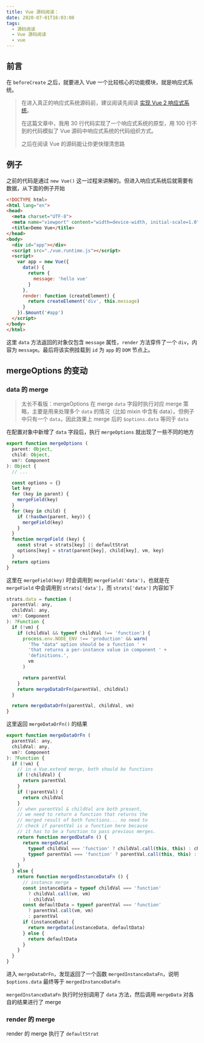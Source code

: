 ```yaml
---
title: Vue 源码阅读：
date: 2020-07-01T16:03:08
tags:
  - 源码阅读
  - Vue 源码阅读
  - vue
---
```


## 前言

在 `beforeCreate` 之后，就要进入 Vue 一个比较核心的功能模块，就是响应式系统。

> 在进入真正的响应式系统源码前，建议阅读先阅读 [实现 Vue 2 响应式系统](./2020-06-30-vue2-reactivity.md)。
> 
> 在这篇文章中，我用 30 行代码实现了一个响应式系统的原型，用 100 行不到的代码模拟了 Vue 源码中响应式系统的代码组织方式。
> 
> 之后在阅读 Vue 的源码能让你更快理清思路

## 例子

之前的代码是通过 `new Vue()` 这一过程来讲解的。但进入响应式系统后就需要有数据，从下面的例子开始

```html
<!DOCTYPE html>
<html lang="en">
<head>
  <meta charset="UTF-8">
  <meta name="viewport" content="width=device-width, initial-scale=1.0">
  <title>Demo Vue</title>
</head>
<body>
  <div id="app"></div>
  <script src="./vue.runtime.js"></script>
  <script>
    var app = new Vue({
      data() {
        return {
          message: 'hello vue'
        }
      },
      render: function (createElement) {
        return createElement('div', this.message)
      }
    }).$mount('#app')
  </script>
</body>
</html>
```

这里 `data` 方法返回的对象仅包含 `message` 属性，`render` 方法穿件了一个 `div`，内容为 `message`。最后将该实例挂载到 `id` 为 `app` 的 `DOM` 节点上。

## mergeOptions 的变动

### data 的 merge

> 太长不看版：mergeOptions 在 merge `data` 字段时执行对应 merge 策略，主要是用来处理多个 `data` 的情况（比如 mixin 中含有 data）。但例子中只有一个 `data`，因此效果上  merge 后的 `$options.data` 等同于 `data`

在配置对象中新增了 `data` 字段后，执行 `mergeOptions` 就出现了一些不同的地方

```js
export function mergeOptions (
  parent: Object,
  child: Object,
  vm?: Component
): Object {
  // ...

  const options = {}
  let key
  for (key in parent) {
    mergeField(key)
  }
  for (key in child) {
    if (!hasOwn(parent, key)) {
      mergeField(key)
    }
  }
  function mergeField (key) {
    const strat = strats[key] || defaultStrat
    options[key] = strat(parent[key], child[key], vm, key)
  }
  return options
}
```

这里在 `mergeField(key)` 时会调用到 `mergeField('data')`，也就是在 `mergeField` 中会调用到 `strats['data']`，而 `strats['data']` 内容如下

```js
strats.data = function (
  parentVal: any,
  childVal: any,
  vm?: Component
): ?Function {
  if (!vm) {
    if (childVal && typeof childVal !== 'function') {
      process.env.NODE_ENV !== 'production' && warn(
        'The "data" option should be a function ' +
        'that returns a per-instance value in component ' +
        'definitions.',
        vm
      )

      return parentVal
    }
    return mergeDataOrFn(parentVal, childVal)
  }

  return mergeDataOrFn(parentVal, childVal, vm)
}
```

这里返回 `mergeDataOrFn()` 的结果

```js
export function mergeDataOrFn (
  parentVal: any,
  childVal: any,
  vm?: Component
): ?Function {
  if (!vm) {
    // in a Vue.extend merge, both should be functions
    if (!childVal) {
      return parentVal
    }
    if (!parentVal) {
      return childVal
    }
    // when parentVal & childVal are both present,
    // we need to return a function that returns the
    // merged result of both functions... no need to
    // check if parentVal is a function here because
    // it has to be a function to pass previous merges.
    return function mergedDataFn () {
      return mergeData(
        typeof childVal === 'function' ? childVal.call(this, this) : childVal,
        typeof parentVal === 'function' ? parentVal.call(this, this) : parentVal
      )
    }
  } else {
    return function mergedInstanceDataFn () {
      // instance merge
      const instanceData = typeof childVal === 'function'
        ? childVal.call(vm, vm)
        : childVal
      const defaultData = typeof parentVal === 'function'
        ? parentVal.call(vm, vm)
        : parentVal
      if (instanceData) {
        return mergeData(instanceData, defaultData)
      } else {
        return defaultData
      }
    }
  }
}
```

进入 `mergeDataOrFn`，发现返回了一个函数 `mergedInstanceDataFn`，说明 `$options.data` 最终等于 `mergedInstanceDataFn`

`mergedInstanceDataFn` 执行时分别调用了 `data` 方法，然后调用 `mergeData` 对各自的结果进行了 merge

### render 的 merge

render 的 merge 执行了 `defaultStrat`